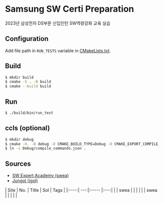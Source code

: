 # Samsung SW Certi Preparation

2023년 삼성전자 DS부문 신입인턴 SW역량강화 교육 실습

## Configuration

Add file path in `RUN_TESTS` variable in [CMakeLists.txt](./test/CMakeLists.txt).

## Build

```sh
$ mkdir build
$ cmake -S . -B build
$ cmake --build build
```

## Run

```sh
$ ./build/bin/run_test
```

## ccls (optional)

```sh
$ mkdir debug
$ cmake -H. -B debug -D CMAKE_BUILD_TYPE=Debug -D CMAKE_EXPORT_COMPILE_COMMANDS=YES
$ ln -s Debug/compile_commands.json .
```

## Sources

* [SW Expert Academy (swea)](https://swexpertacademy.com/main/main.do)
* [Jungol (jgol)](http://www.jungol.co.kr)

| Site | No. | Title | Sol | Tags |
|:----:| ---:|:----- |:---:|      |
| swea |     |  |  |  |
| swea |     |  |  |  |
